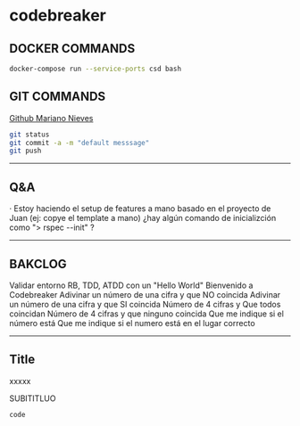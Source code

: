 # codebreaker

## DOCKER COMMANDS
```bash
docker-compose run --service-ports csd bash
```

## GIT COMMANDS
[Github Mariano Nieves](https://github.com/marianonieves/kbot) 

```bash
git status
git commit -a -m "default messsage"
git push
```

- - -
## Q&A

· Estoy haciendo el setup de features a mano basado en el proyecto de Juan (ej: copye el template a mano)
  ¿hay algún comando de inicializción como "> rspec --init" ?

- - -
## BAKCLOG

Validar entorno RB, TDD, ATDD con un "Hello World"
Bienvenido a Codebreaker
Adivinar un número de una cifra y que NO coincida
Adivinar un número de una cifra y que SI coincida
Número de 4 cifras y Que todos coincidan
Número de 4 cifras y que ninguno coincida
Que me indique si el número está
Que me indique si el numero está en el lugar correcto


- - -

## Title
xxxxx

SUBITITLUO
```bash
code
```
